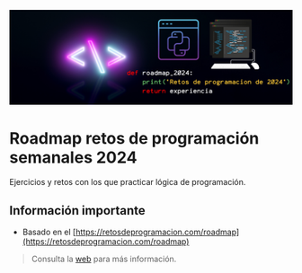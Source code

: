 ![](./Images/header.png)

# Roadmap retos de programación semanales 2024

Ejercicios y retos con los que practicar lógica de programación.

## Información importante

* Basado en el  [https://retosdeprogramacion.com/roadmap](https://retosdeprogramacion.com/roadmap)

> Consulta la [web](https://retosdeprogramacion.com/roadmap) para más información.
